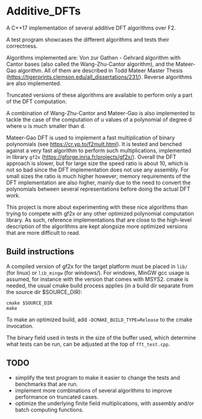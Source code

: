 # Additive_DFTs
A C++17 implementation of several additive DFT algorithms over F2.
 
A test program showcases the different algorithms and tests their correctness.
 
Algorithms implemented are: Von zur Gathen - Gehrard algorithm with Cantor bases (also called the Wang-Zhu-Cantor algorithm), and the Mateer-Gao algorithm. All of them are described in Todd Mateer Master Thesis (https://tigerprints.clemson.edu/all_dissertations/231/). Reverse algorithms are also implemented.

Truncated versions of these algorithms are available to perform only a part of the DFT computation.

A combination of Wang-Zhu-Cantor and Mateer-Gao is also implemented to tackle the case of the computation of u values of a polynomial of degree d where u is much smaller than d.

Mateer-Gao DFT is used to implement a fast multiplication of binary polynomials (see https://cr.yp.to/f2mult.html). It is tested and benched against a very fast algorithm to perform such multiplications, implemented in library `gf2x` (https://gforge.inria.fr/projects/gf2x/). Overall the DFT approach is slower, but for large size the speed ratio is about 10, which is not so bad since the DFT implementation does not use any assembly. For small sizes the ratio is much higher however; memory requirements of the DFT implementation are also higher, mainly due to the need to convert the polynomials between several representations before doing the actual DFT work. 

This project is more about experimenting with these nice algorithms than trying to compete with gf2x or any other optimized polynomial computation library. As such, reference implementations that are close to the high-level description of the algorithms are kept alongsize more optimized versions that are more difficult to read.

## Build instructions
A compiled version of gf2x for the target platform must be placed in `lib/` (for linux) or `lib_mingw` (for windows/). For windows, MinGW gcc usage is assumed, for instance with the version that comes with MSYS2. cmake is needed, the usual cmake build process applies (in a build dir separate from the source dir $SOURCE_DIR):

    cmake $SOURCE_DIR
    make

To make an optimized build, add `-DCMAKE_BUILD_TYPE=Release` to the cmake invocation.

The binary field used in tests in the size of the buffer used, which determine what tests can be run, can be adjusted at the top of `fft_test.cpp`.

## TODO
  * simplify the test program to make it easier to change the tests and benchmarks that are run.
  * implement more combinations of several algorithms to improve performance on truncated cases.
  * optimize the underlying finite field multiplications, with assembly and/or batch computing functions.
